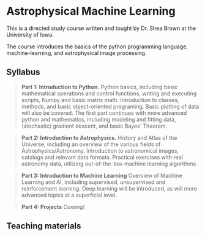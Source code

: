 # Astrophysical Machine Learning

This is a directed study course written and tought by Dr. Shea Brown at the University of Iowa.


The course introduces the basics of the python programming language, machine-learning, and astrophysical image processing.

## Syllabus

> **Part 1: Introduction to Python.**
>Python basics, including basic mathematical operations and control functions, writing and executing scripts, Numpy and basic matrix math. Introduction to classes, methods, and basic object-oriented programing. Basic plotting of data will also be covered. The first part continues with more advanced python and mathematics, including modeling and fitting data, (stochastic) gradient descent, and basic Bayes’ Theorem.

> **Part 2: Introduction to Astrophysics.**
>History and Atlas of the Universe, including an overview of the various fields of Astrophysics/Astronomy. Introduction to astronomical images, catalogs and relevant data formats. Practical exercises with real astronomy data, utilizing out-of-the-box machine learning algorithms.

> **Part 3: Introduction to Machine Learning**
> Overview of Machine Learning and AI, including supervised, unsupervised and reinforcement learning. Deep learning will be introduced, as will more advanced topics at a superficial level.

> **Part 4: Projects**
>*Coming!*
## Teaching materials